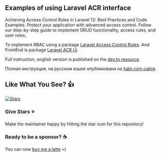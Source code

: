 
## Examples of using Laravel ACR interface

Achieving Access Control Rules in Laravel 12: Best Practices and Code Examples.
Protect your application with advanced access control.
Follow our step-by-step guide to implement GRUD functionality, access rules, and user roles.

To implement RBAC using a package [Laravel Access Control Rules](https://github.com/wnikk/laravel-access-rules/).
And FrontEnd is package [Laravel ACR Ui](https://github.com/wnikk/laravel-access-ui/).

Full instruction, english version is published on the [dev.to resource](https://dev.to/wnikk/how-use-access-control-rules-and-grud-in-laravel-10-tutorial-step-by-step-307a).

Полная инструкция, на русском языке опубликована на [habr.com сайте](https://habr.com/ru/articles/729414/).

## Like What You See? :thumbsup:

[![Stars](https://img.shields.io/github/stars/wnikk/-laravel-access-example)](https://github.com/wnikk/-laravel-access-example)

### Give Stars :star:

Make the maintainer happy by hitting the star icon for this repository!

### Ready to be a sponsor? :coffee:

You can now [buy me a latte](https://www.buymeacoffee.com/wnik) =)

